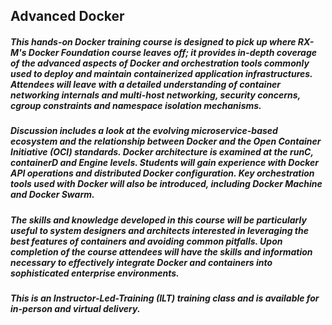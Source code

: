## Advanced Docker

##### This hands-on Docker training course is designed to pick up where RX-M's Docker Foundation course leaves off; it provides in-depth coverage of the advanced aspects of Docker and orchestration tools commonly used to deploy and maintain containerized application infrastructures. Attendees will leave with a detailed understanding of container networking internals and multi-host networking, security concerns, cgroup constraints and namespace isolation mechanisms.

##### Discussion includes a look at the evolving microservice-based ecosystem and the relationship between Docker and the Open Container Initiative (OCI) standards. Docker architecture is examined at the runC, containerD and Engine levels. Students will gain experience with Docker API operations and distributed Docker configuration. Key orchestration tools used with Docker will also be introduced, including Docker Machine and Docker Swarm.

##### The skills and knowledge developed in this course will be particularly useful to system designers and architects interested in leveraging the best features of containers and avoiding common pitfalls. Upon completion of the course attendees will have the skills and information necessary to effectively integrate Docker and containers into sophisticated enterprise environments.

##### This is an Instructor-Led-Training (ILT) training class and is available for in-person and virtual delivery.
